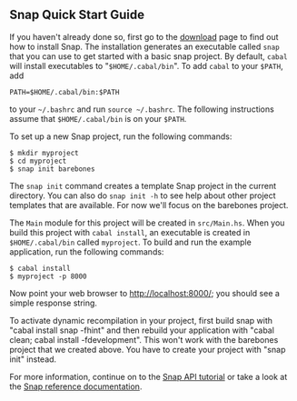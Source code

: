 ## Snap Quick Start Guide

If you haven't already done so, first go to the [download](/download) page to
find out how to install Snap.  The installation generates an executable called
`snap` that you can use to get started with a basic snap project. By default,
`cabal` will install executables to "`$HOME/.cabal/bin`".  To add `cabal` to your `$PATH`, add 

~~~~~~ {.shell}
PATH=$HOME/.cabal/bin:$PATH
~~~~~~

to your `~/.bashrc` and run `source ~/.bashrc`. The following
instructions assume that `$HOME/.cabal/bin` is on your `$PATH`. 

To set up a new Snap project, run the following commands:

~~~~~~ {.shell}
$ mkdir myproject
$ cd myproject
$ snap init barebones
~~~~~~

The `snap init` command creates a template Snap project in the current
directory.  You can also do `snap init -h` to see help about other project
templates that are available.  For now we'll focus on the barebones project.

The `Main` module for this project will be created in `src/Main.hs`.  When you
build this project with `cabal install`, an executable is created in
`$HOME/.cabal/bin` called `myproject`.  To build and run the example
application, run the following commands:

~~~~~~ {.shell}
$ cabal install
$ myproject -p 8000
~~~~~~

Now point your web browser to [http://localhost:8000/](http://localhost:8000/);
you should see a simple response string.

To activate dynamic recompilation in your project, first build snap with
"cabal install snap -fhint" and then rebuild your application with "cabal
clean; cabal install -fdevelopment".  This won't work with the barebones
project that we created above.  You have to create your project with "snap
init" instead.

For more information, continue on to the [Snap API
tutorial](tutorials/snap-api) or take a look at the [Snap
reference documentation](/docs).


